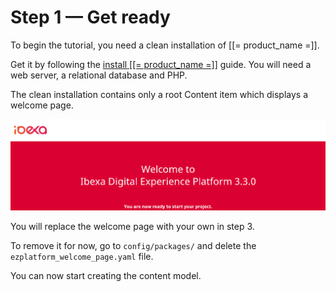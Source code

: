 # Step 1 — Get ready

To begin the tutorial, you need a clean installation of [[= product_name =]].

Get it by following the [install [[= product_name =]]](../../getting_started/install_ez_platform.md) guide.
You will need a web server, a relational database and PHP.

The clean installation contains only a root Content item which displays a welcome page.

![Front page after clean installation](img/bike_tutorial_homepage_install_clean.png)

You will replace the welcome page with your own in step 3.


To remove it for now, go to `config/packages/` and delete the `ezplatform_welcome_page.yaml` file.

You can now start creating the content model.
